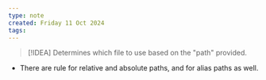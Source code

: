 ```yaml
---
type: note
created: Friday 11 Oct 2024
tags: 
---
```

> [!IDEA]
> Determines which file to use based on the "path" provided.


- There are rule for relative and absolute paths, and for alias paths as well.